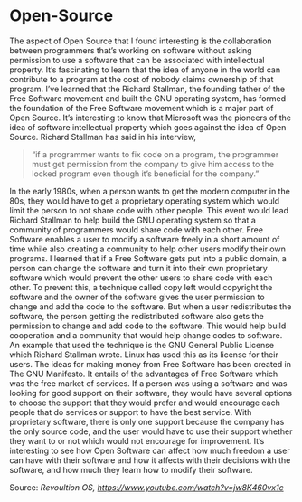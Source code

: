 # Open-Source

The aspect of Open Source that I found interesting is the collaboration between programmers that’s working on software without asking permission to use a software that can be
associated with intellectual property. It’s fascinating to learn that the idea of anyone in the world can contribute to a program at the cost of nobody claims ownership of that
program. I’ve learned that the Richard Stallman, the founding father of the Free Software movement and built the GNU operating system, has formed the foundation of the Free
Software movement which is a major part of Open Source. It’s interesting to know that Microsoft was the pioneers of the idea of software intellectual property which goes against
the idea of Open Source. Richard Stallman has said in his interview, 
> “if a programmer wants to fix code on a program, the programmer must get permission from the company to give
him access to the locked program even though it’s beneficial for the company.”

In the early 1980s, when a person wants to get the modern computer in the 80s, they would have to
get a proprietary operating system which would limit the person to not share code with other people. This event would lead Richard Stallman to help build the GNU operating system
so that a community of programmers would share code with each other. Free Software enables a user to modify a software freely in a short amount of time while also creating a
community to help other users modify their own programs. I learned that if a Free Software gets put into a public domain, a person can change the software and turn it into their
own proprietary software which would prevent the other users to share code with each other. To prevent this, a technique called copy left would copyright the software and the
owner of the software gives the user permission to change and add the code to the software. But when a user redistributes the software, the person getting the redistributed
software also gets the permission to change and add code to the software. This would help build cooperation and a community that would help change codes to software. An example
that used the technique is the GNU General Public License which Richard Stallman wrote. Linux has used this as its license for their users. The ideas for making money from Free
Software has been created in The GNU Manifesto. It entails of the advantages of Free Software which was the free market of services. If a person was using a software and was
looking for good support on their software, they would have several options to choose the support that they would prefer and would encourage each people that do services or
support to have the best service. With proprietary software, there is only one support because the company has the only source code, and the user would have to use their support
whether they want to or not which would not encourage for improvement. It’s interesting to see how Open Software can affect how much freedom a user can have with their software
and how it affects with their decisions with the software, and how much they learn how to modify their software.

Source: _Revoultion OS, https://www.youtube.com/watch?v=jw8K460vx1c_
